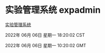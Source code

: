 # 实验管理系统 expadmin
[实验管理系统](http://59.174.27.195:56808/expadmin-782313d2-e1b1-4ea7-932e-3a55e6a1a4d0/)

2022年 06月 06日 星期一 18:20:02 CST

2022年 06月 06日 星期一 10:20:02 GMT
